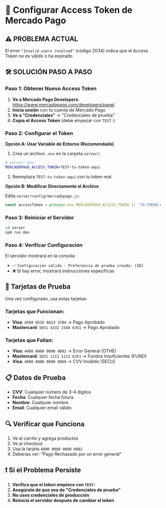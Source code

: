 # 🔧 Configurar Access Token de Mercado Pago

## ⚠️ PROBLEMA ACTUAL
El error `"Invalid users involved"` (código 2034) indica que el Access Token no es válido o ha expirado.

## 🛠️ SOLUCIÓN PASO A PASO

### Paso 1: Obtener Nuevo Access Token

1. **Ve a Mercado Pago Developers**: https://www.mercadopago.com/developers/panel
2. **Inicia sesión** con tu cuenta de Mercado Pago
3. **Ve a "Credenciales"** → "Credenciales de prueba"
4. **Copia el Access Token** (debe empezar con `TEST-`)

### Paso 2: Configurar el Token

**Opción A: Usar Variable de Entorno (Recomendado)**

1. Crea un archivo `.env` en la carpeta `server/`:
```bash
# server/.env
MERCADOPAGO_ACCESS_TOKEN=TEST-tu-token-aqui
```

2. Reemplaza `TEST-tu-token-aqui` con tu token real

**Opción B: Modificar Directamente el Archivo**

Edita `server/config/mercadopago.js`:
```javascript
const accessToken = process.env.MERCADOPAGO_ACCESS_TOKEN || 'TU-TOKEN-AQUI';
```

### Paso 3: Reiniciar el Servidor

```bash
cd server
npm run dev
```

### Paso 4: Verificar Configuración

El servidor mostrará en la consola:
- ✅ `Configuración válida - Preferencia de prueba creada: [ID]`
- ❌ Si hay error, mostrará instrucciones específicas

## 🧪 Tarjetas de Prueba

Una vez configurado, usa estas tarjetas:

### Tarjetas que Funcionan:
- **Visa**: `4509 9535 6623 3704` → Pago Aprobado
- **Mastercard**: `5031 4332 1540 6351` → Pago Aprobado

### Tarjetas que Fallan:
- **Visa**: `4000 0000 0000 0002` → Error General (OTHE)
- **Mastercard**: `5031 1111 1111 6351` → Fondos Insuficientes (FUND)
- **Visa**: `4000 0000 0000 0069` → CVV Inválido (SECU)

## 📋 Datos de Prueba
- **CVV**: Cualquier número de 3-4 dígitos
- **Fecha**: Cualquier fecha futura
- **Nombre**: Cualquier nombre
- **Email**: Cualquier email válido

## 🔍 Verificar que Funciona

1. Ve al carrito y agrega productos
2. Ve al checkout
3. Usa la tarjeta `4000 0000 0000 0002`
4. Deberías ver: "Pago Rechazado por un error general"

## ❗ Si el Problema Persiste

1. **Verifica que el token empiece con `TEST-`**
2. **Asegúrate de que sea de "Credenciales de prueba"**
3. **No uses credenciales de producción**
4. **Reinicia el servidor después de cambiar el token** 